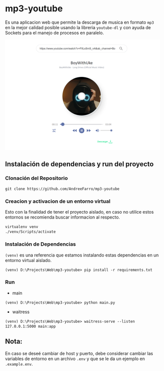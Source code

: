 # mp3-youtube
Es una aplicacion web que permite la descarga de musica en formato `mp3` en la mejor calidad posible usando la libreria `youtube-dl` y con ayuda de Sockets para el manejo de procesos en paralelo.

<img src="https://github.com/AndreeFarro/mp3-youtube/blob/main/img/test.png" />

## Instalación de dependencias y run del proyecto
### Clonación del Repositorio
```shell
git clone https://github.com/AndreeFarro/mp3-youtube
```

### Creacion y activacion de un entorno virtual
Esto con la finalidad de tener el proyecto aislado, en caso no utilice estos entornos se recomienda buscar informacion al respecto.
```shell
virtualenv venv
./venv/Scripts/activate
```
### Instalación de Dependencias
`(venv)` es una referencia que estamos instalando estas dependencias en un entorno virtual aislado.
```shell
(venv) D:\Projects\Web\mp3-youtube> pip install -r requirements.txt
```

### Run 
- main
```shell
(venv) D:\Projects\Web\mp3-youtube> python main.py
```

- waitress
```shell
(venv) D:\Projects\Web\mp3-youtube> waitress-serve --listen 127.0.0.1:5000 main:app
```


## Nota:

En caso se deseé cambiar de host y puerto, debe considerar cambiar las variables de entorno en un archivo `.env`  y que se le da un ejemplo en `.example.env`.
